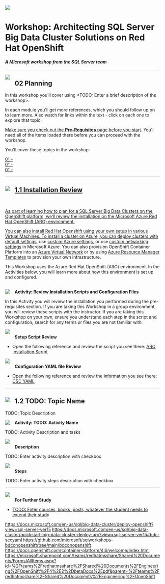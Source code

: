 ![](../graphics/microsoftlogo.png)

# Workshop: Architecting SQL Server Big Data Cluster Solutions on Red Hat OpenShift

#### <i>A Microsoft workshop from the SQL Server team</i>

<p style="border-bottom: 1px solid lightgrey;"></p>

<img style="float: left; margin: 0px 15px 15px 0px;" src="../graphics/textbubble.png"> <h2>02 Planning</h2>

In this workshop you'll cover using <TODO: Enter a brief description of the workshop>. 

In each module you'll get more references, which you should follow up on to learn more. Also watch for links within the text - click on each one to explore that topic.

<a href="https://github.com/microsoft/sqlworkshops-bdconopenshift/blob/main/bdconopenshift/00%20-%20Pre-Requisites.md" target="_blank">Make sure you check out the <b>Pre-Requisites</b> page before you start</a>. You'll need all of the items loaded there before you can proceed with the workshop.

You'll cover these topics in the workshop:
<dl>

  <dt><a href="url" target="_blank">01 - <TODO: Enter Module Name<dt>
  <dt><a href="url" target="_blank">01 - <TODO: Enter Module Name<dt>
  <dt><a href="url" target="_blank">01 - <TODO: Enter Module Name<dt>

</dl>

<p style="border-bottom: 1px solid lightgrey;"></p>

<h2><img style="float: left; margin: 0px 15px 15px 0px;" src="../graphics/pencil2.png">1.1 Installation Review</h2>

<br>

As part of learning how to plan for a SQL Server Big Data Clusters on the OpenShift platform, we'll review the installation on the Microsoft Azure Red Hat OpenShift (ARO) environment. 

You can also install Red Hat Openshift using your own setup in various Virtual Machines. To install a cluster on Azure, you can [deploy clusters with default settings](https://docs.openshift.com/container-platform/4.6/installing/installing_azure/installing-azure-default.html#installing-azure-default), use [custom Azure settings](https://docs.openshift.com/container-platform/4.6/installing/installing_azure/installing-azure-network-customizations.html#installing-azure-network-customizations), or use [custom networking settings](https://docs.openshift.com/container-platform/4.6/installing/installing_azure/installing-azure-network-customizations.html#installing-azure-network-customizations) in Microsoft Azure. You can also provision OpenShift Container Platform into an [Azure Virtual Network](https://docs.openshift.com/container-platform/4.6/installing/installing_azure/installing-azure-vnet.html#installing-azure-vnet) or by using [Azure Resource Manager Templates](https://docs.openshift.com/container-platform/4.6/installing/installing_azure/installing-azure-user-infra.html#installing-azure-user-infra) to provision your own infrastructure.

This Workshop uses the Azure Red Hat OpenShift (ARO) environment. In the Activities below, you will learn more about how this environment is set up and configured.  
<br>

<p><img style="float: left; margin: 0px 15px 15px 0px;" src="../graphics/point1.png"><b>Activity: Review Installation Scripts and Configuration Files</b></p>

In this Activity you will review the installation you performed during the pre-requisites section. If you are taking this Workshop in a group environment, you will review these scripts with the instructor. If you are taking this Workshop on your own, ensure you understand each step in the script and configuration; search for any terms or files you are not familiar with. 

<p><img style="margin: 0px 15px 15px 0px;" src="../graphics/checkmark.png"><b>Setup Script Review</b></p>

 - Open the following reference and review the script you see there: [ARO Installation Script](https://docs.microsoft.com/en-us/sql/big-data-cluster/quickstart-big-data-cluster-deploy-aro?view=sql-server-ver15#deploy-sql-big-data-aropy)

<p><img style="margin: 0px 15px 15px 0px;" src="../graphics/checkmark.png"><b>Configuration YAML file Review</b></p>

 - Open the following reference and review the information you see there: [CSC YAML](https://docs.microsoft.com/en-us/sql/big-data-cluster/quickstart-big-data-cluster-deploy-aro?view=sql-server-ver15#bdc-sccyaml)


<p style="border-bottom: 1px solid lightgrey;"></p>

<h2><img style="float: left; margin: 0px 15px 15px 0px;" src="../graphics/pencil2.png">1.2 TODO: Topic Name</h2>

TODO: Topic Description

<p><img style="float: left; margin: 0px 15px 15px 0px;" src="../graphics/point1.png"><b>Activity: TODO: Activity Name</b></p>

TODO: Activity Description and tasks

<p><img style="margin: 0px 15px 15px 0px;" src="../graphics/checkmark.png"><b>Description</b></p>

TODO: Enter activity description with checkbox

<p><img style="margin: 0px 15px 15px 0px;" src="../graphics/checkmark.png"><b>Steps</b></p>

TODO: Enter activity steps description with checkbox

<p style="border-bottom: 1px solid lightgrey;"></p>

<p><img style="margin: 0px 15px 15px 0px;" src="../graphics/owl.png"><b>For Further Study</b></p>
<ul>
    <li><a href="url" target="_blank">TODO: Enter courses, books, posts, whatever the student needs to extend their study</a></li>
</ul>

https://docs.microsoft.com/en-us/sql/big-data-cluster/deploy-openshift?view=sql-server-ver15
https://docs.microsoft.com/en-us/sql/big-data-cluster/quickstart-big-data-cluster-deploy-aro?view=sql-server-ver15#bdc-sccyaml 
https://github.com/microsoft/sqlworkshops-bdconopenshift/tree/main/bdconopenshift 
https://docs.openshift.com/container-platform/4.6/welcome/index.html 
https://microsoft.sharepoint.com/teams/redhatmsshare/Shared%20Documents/Forms/AllItems.aspx?id=%2Fteams%2Fredhatmsshare%2FShared%20Documents%2FEngineering%2FOpenShift%2F4%2E2%2DbetaDocs%2Epdf&parent=%2Fteams%2Fredhatmsshare%2FShared%20Documents%2FEngineering%2FOpenShift


